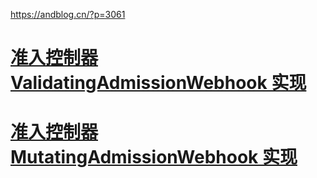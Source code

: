 https://andblog.cn/?p=3061

# [准入控制器 ValidatingAdmissionWebhook 实现](https://andblog.cn/?p=3061)

# [准入控制器 MutatingAdmissionWebhook 实现](https://andblog.cn/?p=3064)

